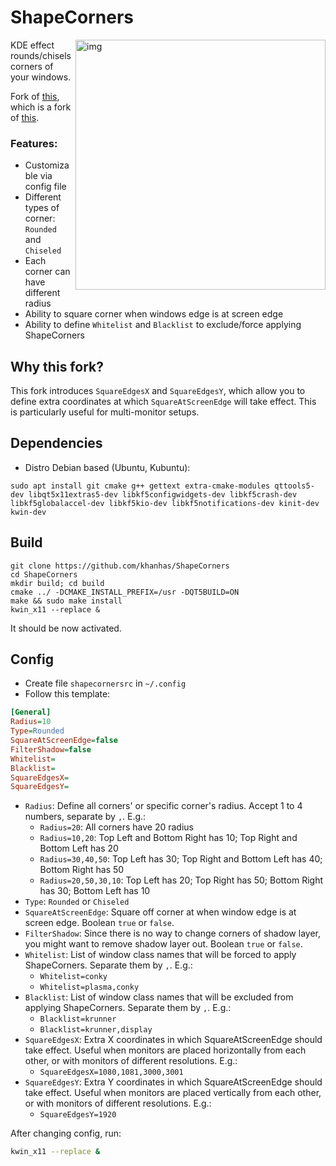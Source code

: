 # ShapeCorners
<img src="https://i.imgur.com/H9nuCv8.png" alt="img" align="right" width="400px">
KDE effect rounds/chisels corners of your windows.

Fork of [this](https://github.com/khanhas/ShapeCorners), which is a fork of [this](https://sourceforge.net/projects/shapecorners/).

### Features:
- Customizable via config file
- Different types of corner: `Rounded` and `Chiseled`
- Each corner can have different radius
- Ability to square corner when windows edge is at screen edge
- Ability to define `Whitelist` and `Blacklist` to exclude/force applying ShapeCorners

## Why this fork?
This fork introduces `SquareEdgesX` and `SquareEdgesY`, which allow you to define extra coordinates at which `SquareAtScreenEdge` will take effect. This is particularly useful for multi-monitor setups.

## Dependencies
- Distro Debian based (Ubuntu, Kubuntu):
```
sudo apt install git cmake g++ gettext extra-cmake-modules qttools5-dev libqt5x11extras5-dev libkf5configwidgets-dev libkf5crash-dev libkf5globalaccel-dev libkf5kio-dev libkf5notifications-dev kinit-dev kwin-dev 
```

## Build
```
git clone https://github.com/khanhas/ShapeCorners
cd ShapeCorners
mkdir build; cd build
cmake ../ -DCMAKE_INSTALL_PREFIX=/usr -DQT5BUILD=ON
make && sudo make install
kwin_x11 --replace &
```

It should be now activated.

## Config
- Create file `shapecornersrc` in `~/.config`
- Follow this template:
```ini
[General]
Radius=10
Type=Rounded
SquareAtScreenEdge=false
FilterShadow=false
Whitelist=
Blacklist=
SquareEdgesX=
SquareEdgesY=
```

- `Radius`: Define all corners' or specific corner's radius. Accept 1 to 4 numbers, separate by `,`. E.g.:
    - `Radius=20`: All corners have 20 radius
    - `Radius=10,20`: Top Left and Bottom Right has 10; Top Right and Bottom Left has 20
    - `Radius=30,40,50`: Top Left has 30; Top Right and Bottom Left has 40; Bottom Right has 50
    - `Radius=20,50,30,10`: Top Left has 20; Top Right has 50; Bottom Right has 30; Bottom Left has 10
- `Type`: `Rounded` or `Chiseled`
- `SquareAtScreenEdge`: Square off corner at when window edge is at screen edge. Boolean `true` or `false`.
- `FilterShadow`: Since there is no way to change corners of shadow layer, you might want to remove shadow layer out. Boolean `true` or `false`.
- `Whitelist`: List of window class names that will be forced to apply ShapeCorners. Separate them by `,`. E.g.:
    - `Whitelist=conky`
    - `Whitelist=plasma,conky`
- `Blacklist`: List of window class names that will be excluded from applying ShapeCorners. Separate them by `,`. E.g.:
    - `Blacklist=krunner`
    - `Blacklist=krunner,display`
- `SquareEdgesX`: Extra X coordinates in which SquareAtScreenEdge should take effect. Useful when monitors are placed horizontally from each other, or with monitors of different resolutions. E.g.:
    - `SquareEdgesX=1080,1081,3000,3001`
- `SquareEdgesY`: Extra Y coordinates in which SquareAtScreenEdge should take effect. Useful when monitors are placed vertically from each other, or with monitors of different resolutions. E.g.:
    - `SquareEdgesY=1920`

After changing config, run:
```bash
kwin_x11 --replace &
```
